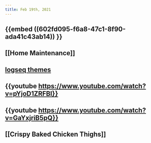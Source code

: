 ```yaml
---
title: Feb 19th, 2021
---
```


## {{embed ((602fd095-f6a8-47c1-8f90-ada41c43ab14)) }}
## [[Home Maintenance]]
## [logseq themes](https://github.com/PiotrSss/logseq-bujo-theme)
## {{youtube https://www.youtube.com/watch?v=pYjoD1ZRFBI}}
## {{youtube https://www.youtube.com/watch?v=GaYxjriB5pQ}}
## [[Crispy Baked Chicken Thighs]]
##
##
